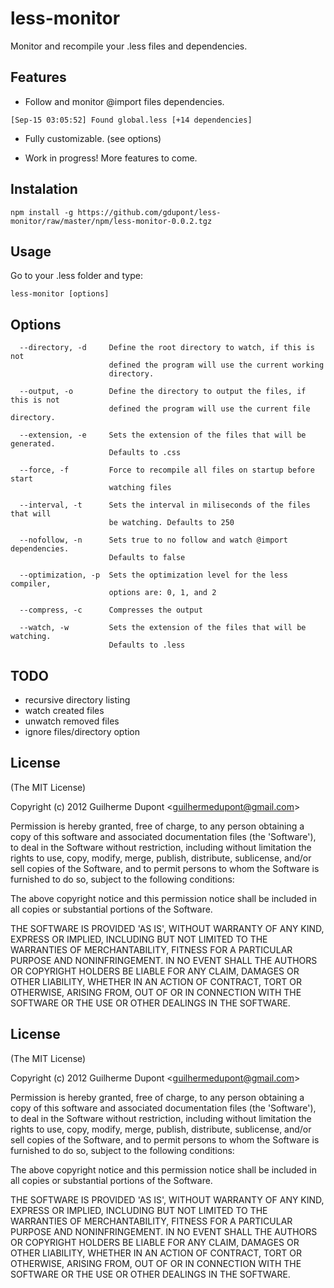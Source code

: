 # less-monitor

Monitor and recompile your .less files and dependencies.


## Features

- Follow and monitor @import files dependencies.

```
[Sep-15 03:05:52] Found global.less [+14 dependencies]
```

- Fully customizable. (see options)

- Work in progress! More features to come.


## Instalation

```
npm install -g https://github.com/gdupont/less-monitor/raw/master/npm/less-monitor-0.0.2.tgz
```

## Usage

Go to your .less folder and type:
```
less-monitor [options]
```

## Options

```
  --directory, -d     Define the root directory to watch, if this is not
                      defined the program will use the current working
                      directory.

  --output, -o        Define the directory to output the files, if this is not
                      defined the program will use the current file directory.

  --extension, -e     Sets the extension of the files that will be generated.
                      Defaults to .css

  --force, -f         Force to recompile all files on startup before start
                      watching files

  --interval, -t      Sets the interval in miliseconds of the files that will
                      be watching. Defaults to 250

  --nofollow, -n      Sets true to no follow and watch @import dependencies.
                      Defaults to false

  --optimization, -p  Sets the optimization level for the less compiler,
                      options are: 0, 1, and 2

  --compress, -c      Compresses the output

  --watch, -w         Sets the extension of the files that will be watching.
                      Defaults to .less
```

## TODO

- recursive directory listing
- watch created files
- unwatch removed files
- ignore files/directory option

## License 

(The MIT License)

Copyright (c) 2012 Guilherme Dupont &lt;guilhermedupont@gmail.com&gt;

Permission is hereby granted, free of charge, to any person obtaining
a copy of this software and associated documentation files (the
'Software'), to deal in the Software without restriction, including
without limitation the rights to use, copy, modify, merge, publish,
distribute, sublicense, and/or sell copies of the Software, and to
permit persons to whom the Software is furnished to do so, subject to
the following conditions:

The above copyright notice and this permission notice shall be
included in all copies or substantial portions of the Software.

THE SOFTWARE IS PROVIDED 'AS IS', WITHOUT WARRANTY OF ANY KIND,
EXPRESS OR IMPLIED, INCLUDING BUT NOT LIMITED TO THE WARRANTIES OF
MERCHANTABILITY, FITNESS FOR A PARTICULAR PURPOSE AND NONINFRINGEMENT.
IN NO EVENT SHALL THE AUTHORS OR COPYRIGHT HOLDERS BE LIABLE FOR ANY
CLAIM, DAMAGES OR OTHER LIABILITY, WHETHER IN AN ACTION OF CONTRACT,
TORT OR OTHERWISE, ARISING FROM, OUT OF OR IN CONNECTION WITH THE
SOFTWARE OR THE USE OR OTHER DEALINGS IN THE SOFTWARE.
## License 

(The MIT License)

Copyright (c) 2012 Guilherme Dupont &lt;guilhermedupont@gmail.com&gt;

Permission is hereby granted, free of charge, to any person obtaining
a copy of this software and associated documentation files (the
'Software'), to deal in the Software without restriction, including
without limitation the rights to use, copy, modify, merge, publish,
distribute, sublicense, and/or sell copies of the Software, and to
permit persons to whom the Software is furnished to do so, subject to
the following conditions:

The above copyright notice and this permission notice shall be
included in all copies or substantial portions of the Software.

THE SOFTWARE IS PROVIDED 'AS IS', WITHOUT WARRANTY OF ANY KIND,
EXPRESS OR IMPLIED, INCLUDING BUT NOT LIMITED TO THE WARRANTIES OF
MERCHANTABILITY, FITNESS FOR A PARTICULAR PURPOSE AND NONINFRINGEMENT.
IN NO EVENT SHALL THE AUTHORS OR COPYRIGHT HOLDERS BE LIABLE FOR ANY
CLAIM, DAMAGES OR OTHER LIABILITY, WHETHER IN AN ACTION OF CONTRACT,
TORT OR OTHERWISE, ARISING FROM, OUT OF OR IN CONNECTION WITH THE
SOFTWARE OR THE USE OR OTHER DEALINGS IN THE SOFTWARE.